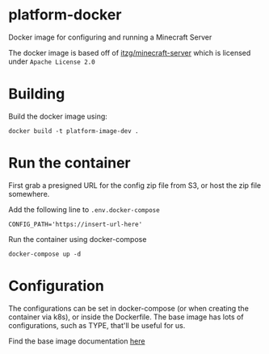 # platform-docker
Docker image for configuring and running a Minecraft Server

The docker image is based off of [itzg/minecraft-server](https://github.com/itzg/docker-minecraft-server) which is licensed under `Apache License 2.0`

# Building
Build the docker image using:
```
docker build -t platform-image-dev .
```

# Run the container
First grab a presigned URL for the config zip file from S3, or host the zip file somewhere.

Add the following line to `.env.docker-compose`
```
CONFIG_PATH='https://insert-url-here'
```

Run the container using docker-compose
```
docker-compose up -d
```

# Configuration
The configurations can be set in docker-compose (or when creating the container via k8s), or inside the Dockerfile. 
The base image has lots of configurations, such as TYPE, that'll be useful for us. 

Find the base image documentation [here](https://docker-minecraft-server.readthedocs.io/en/latest/configuration/server-properties)
